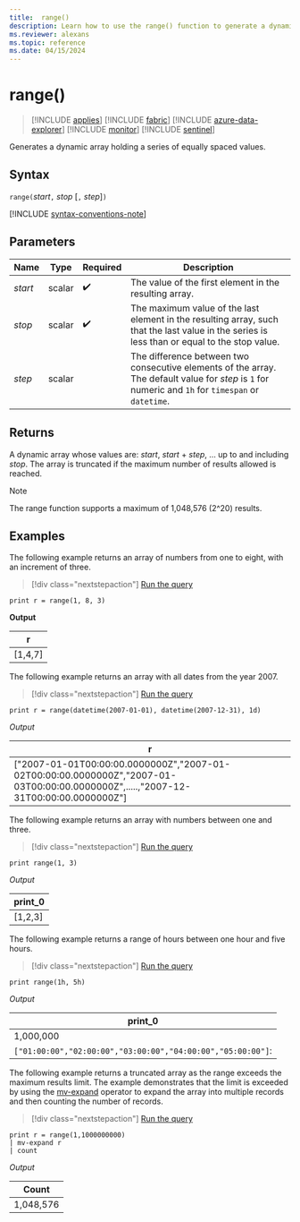 ```yaml
---
title:  range()
description: Learn how to use the range() function to generate a dynamic array holding a series of equally spaced values.
ms.reviewer: alexans
ms.topic: reference
ms.date: 04/15/2024
---
```

# range()

> [!INCLUDE [applies](../includes/applies-to-version/applies.md)] [!INCLUDE [fabric](../includes/applies-to-version/fabric.md)] [!INCLUDE [azure-data-explorer](../includes/applies-to-version/azure-data-explorer.md)] [!INCLUDE [monitor](../includes/applies-to-version/monitor.md)] [!INCLUDE [sentinel](../includes/applies-to-version/sentinel.md)]

Generates a dynamic array holding a series of equally spaced values.

## Syntax

`range(`*start*`,` *stop* [`,` *step*]`)`

[!INCLUDE [syntax-conventions-note](../includes/syntax-conventions-note.md)]

## Parameters

|Name|Type|Required|Description|
|--|--|--|--|
|*start*|scalar| :heavy_check_mark:| The value of the first element in the resulting array. |
|*stop*|scalar| :heavy_check_mark:| The maximum value of the last element in the resulting array, such that the last value in the series is less than or equal to the stop value. |
|*step*|scalar||The difference between two consecutive elements of the array. The default value for *step* is `1` for numeric and `1h` for `timespan` or `datetime`.|

## Returns

A dynamic array whose values are: *start*, *start* + *step*, ... up to and including *stop*. The array is truncated if the maximum number of results allowed is reached.  

> [!NOTE]
> The range function supports a maximum of 1,048,576 (2^20) results.

## Examples

The following example returns an array of numbers from one to eight, with an increment of three.

> [!div class="nextstepaction"]
> <a href="https://dataexplorer.azure.com/clusters/help/databases/Samples?query=H4sIAAAAAAAAAysoyswrUShSsFUoSsxLT9Uw1FGw0FEw1gQAs67sWxgAAAA%3D" target="_blank">Run the query</a>

```kusto
print r = range(1, 8, 3)
```

**Output**

|r  |
|---------|
| [1,4,7] |

The following example returns an array with all dates from the year 2007.

> [!div class="nextstepaction"]
> <a href="https://dataexplorer.azure.com/clusters/help/databases/Samples?query=H4sIAAAAAAAAAysoyswrUShSsFUoSsxLT9VISSxJLcnMTdUwMjAw1zUwBCJNHQVUUUMjXWOQqGGKJgDOx0s4PwAAAA%3D%3D" target="_blank">Run the query</a>

```kusto
print r = range(datetime(2007-01-01), datetime(2007-12-31), 1d)
```

*Output*

|r|
|---|
|["2007-01-01T00:00:00.0000000Z","2007-01-02T00:00:00.0000000Z","2007-01-03T00:00:00.0000000Z",.....,"2007-12-31T00:00:00.0000000Z"]|

The following example returns an array with numbers between one and three.

> [!div class="nextstepaction"]
> <a href="https://dataexplorer.azure.com/clusters/help/databases/Samples?query=H4sIAAAAAAAAAysoyswrUShKzEtP1TDUUTDWBACGRU%2F4EQAAAA%3D%3D" target="_blank">Run the query</a>

```kusto
print range(1, 3)
```
*Output*

|print_0|
|---|
|[1,2,3]|

The following example returns a range of hours between one hour and five hours.

> [!div class="nextstepaction"]
> <a href="https://dataexplorer.azure.com/clusters/help/databases/Samples?query=H4sIAAAAAAAAAysoyswrUShKzEtP1TDM0FEwzdAEAL8eicMTAAAA" target="_blank">Run the query</a>

```kusto
print range(1h, 5h)
```

*Output*

|print_0|
|---|
|1,000,000|
|`["01:00:00","02:00:00","03:00:00","04:00:00","05:00:00"]`:|

The following example returns a truncated array as the range exceeds the maximum results limit. The example demonstrates that the limit is exceeded by using the [mv-expand](mv-expand-operator.md) operator to expand the array into multiple records and then counting the number of records.

> [!div class="nextstepaction"]
> <a href="https://dataexplorer.azure.com/clusters/help/databases/Samples?query=H4sIAAAAAAAAAysoyswrUShSsFUoSsxLT9Uw1DE0gAFNBV6uGoXcMt3UioLEvBSgKhA%2FOb80rwQAsKWN4TcAAAA%3D
" target="_blank">Run the query</a>

```kusto
print r = range(1,1000000000) 
| mv-expand r 
| count
```

*Output*

|Count|
|---|
|1,048,576|
